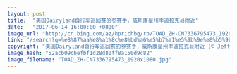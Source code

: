 ```yaml
---
layout: post
title:  "美国Dairyland自行车巡回赛的参赛手，威斯康星州丰迪拉克县附近"
date:   "2017-06-14 16:00:00 +0800"
image_url: "http://cn.bing.com/az/hprichbg/rb/TOAD_ZH-CN7336795473_1920x1080.jpg"
link: "/search?q=%e8%87%aa%e8%a1%8c%e8%bd%a6%e5%b7%a1%e5%9b%9e%e8%b5%9b&form=hpcapt&mkt=zh-cn"
copyright: "美国Dairyland自行车巡回赛的参赛手，威斯康星州丰迪拉克县附近 (© Jeffrey Phelps/Aurora Photos)"
image_hash: "52acb09cbefbf1d28d80ff8a150d9c82"
image_filename: "TOAD_ZH-CN7336795473_1920x1080.jpg"
---
```

